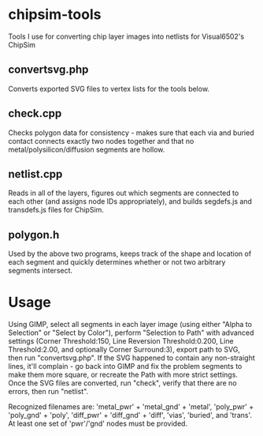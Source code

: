 chipsim-tools
=============

Tools I use for converting chip layer images into netlists for Visual6502's ChipSim

convertsvg.php
--------------
Converts exported SVG files to vertex lists for the tools below.

check.cpp
---------
Checks polygon data for consistency - makes sure that each via and buried contact connects exactly two nodes together and that no metal/polysilicon/diffusion segments are hollow.

netlist.cpp
-----------
Reads in all of the layers, figures out which segments are connected to each other (and assigns node IDs appropriately), and builds segdefs.js and transdefs.js files for ChipSim.

polygon.h
---------
Used by the above two programs, keeps track of the shape and location of each segment and quickly determines whether or not two arbitrary segments intersect.

Usage
=====
Using GIMP, select all segments in each layer image (using either "Alpha to Selection" or "Select by Color"), perform "Selection to Path" with advanced settings (Corner Threshold:150, Line Reversion Threshold:0.200, Line Threshold:2.00, and optionally Corner Surround:3), export path to SVG, then run "convertsvg.php". If the SVG happened to contain any non-straight lines, it'll complain - go back into GIMP and fix the problem segments to make them more square, or recreate the Path with more strict settings. Once the SVG files are converted, run "check", verify that there are no errors, then run "netlist".

Recognized filenames are: 'metal_pwr' + 'metal_gnd' + 'metal', 'poly_pwr' + 'poly_gnd' + 'poly', 'diff_pwr' + 'diff_gnd' + 'diff', 'vias', 'buried', and 'trans'. At least one set of 'pwr'/'gnd' nodes must be provided.
